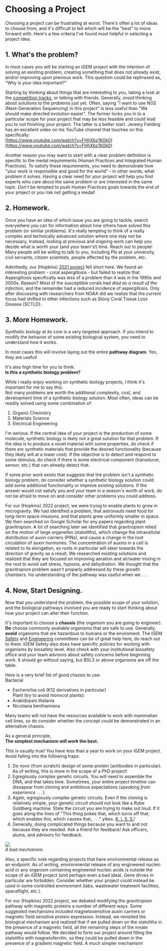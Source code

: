 # Choosing a Project

Choosing a project can be frustrating at worst. There's often a lot of ideas to choose from, and it's difficult to tell which will be the "best" to move forward with. Here's a few criteria I've found most helpful in selecting a project idea.

## 1. What's the problem?
In most cases you will be starting an iGEM project with the intention of solving an existing problem, creating something that does not already exist, and/or improving upon previous work. This question could be rephrased as, "Why is your idea important?"

Starting by thinking about things that are interesting to you, taking a look at the [competition tracks](https://competition.igem.org/participation/tracks), or talking with friends. Generally, *avoid* thinking about solutions to the problems just yet. Often, saying "I want to use NGS (Next-Generation Sequencing) in this project" is less useful than "We should make directed evolution easier". The former locks you in to a particular scope for your project that may be less feasible and could lead you to not finishing your project. The latter is a better start. Jeremy Fielding has an excellent video on his YouTube channel that touches on this specifically:<br>[https://www.youtube.com/watch?v=FHhXbz1K0k0](https://www.youtube.com/watch?v=FHhXbz1K0k0)

Another reason you may want to start with a clear problem definition is specific to the medal requirements (Human Practices and Integrated Human Practices). To satisfy these requirements, you need to demonstrate how "your work is responsible and good for the world" - in other words, what problem it solves. Having a clear need for your project will help you find experts who care about the same problem or are interested in the same topic. *Don't* be tempted to push Human Practices goals towards the end of your project or you risk not getting a medal!

## 2. Homework.
Once you have an idea of which issue you are going to tackle, search everywhere you can for information about how others have solved this problem (or similar problems). It's really tempting to think of a really complex and technically advanced solution where one may not be necessary. Instead, looking at previous and ongoing work can help you decide what is worth your (and your team's!) time. Reach out to people! Many people will be willing to talk to you, including PIs at your university, civil servants, citizen scientists, people affected by the problem, etc..

Admittedly, our (Hopkins) [2021 project](https://2021.igem.org/Team:Hopkins) fell short here. We found an interesting problem - coral aspergillosis - but failed to realize that Aspergillosis specifically was less of a problem than it was in the 1990s and 2000s. Reason? Most of the susceptible corals had *died as a result of the infection*, and the remainder had a reduced incidence of aspergillosis. Only after discussing with researchers from NOAA did we realize that the current focus had shifted to other infections such as Stony Coral Tissue Loss Disease (SCTLD).

## 3. More Homework.
Synthetic biology at its core is a very targeted approach. If you intend to modify the behavior of some existing biological system, you need to understand how it works.

In most cases this will involve laying out the entire **pathway diagram**. Yes, they are useful!

It's also high time for you to think:<br>
**Is this a synthetic biology problem?**

While I really enjoy working on synthetic biology projects, I think it's important for me to say this:<br>
Not many problems are worth the additional complexity, cost, and development time of a synthetic biology solution. Most often, ideas can be readily solved using some combination of:<br>
1. Organic Chemistry<br>
2. Materials Science<br>
3. Electrical Engineering

I'm serious. If the central idea of your project is the production of some molecule, synthetic biology is likely not a great solution for that problem. If the idea is to produce a novel material with some properties, do check if there are synthetic materials that provide the desired functionality (because they likely will at a lower cost). If the objective is to detect and respond to some stimulus, do check if there is some electrical component (transducer, sensor, etc.) that can already detect that. 

If some prior work exists that suggests that the problem isn't a synthetic biology problem, do consider whether a synthetic biology solution could add some additional functionality or improve existing solutions. If the answer would not satisfy you and your team in a season's worth of work, do not be afraid to move on and consider other problems you could address.

For our (Hopkins) 2022 project, we were trying to enable plants to grow in microgravity. We had identified a problem, that astronauts need food for long-term space missions, and that plants grew uniformly smaller in space. We then searched on Google Scholar for any papers regarding plant gravitropism. A lot of searching later we identified that gravitropism relied on the motion of large organelles (statoliths), which change the intracellular distribution of auxin carriers (PINs), and cause a change in the root circulation of auxin hormones. The concentration of auxins in a cell is related to its elongation, so roots in particular will steer towards the direction of gravity as a result. We researched existing solutions and realized that they are focused on improving aeration and air/water mixing in the root to avoid salt stress, hypoxia, and dehydration. We thought that the gravitropism problem wasn't properly addressed by these growth chambers.  his understanding of the pathway was useful when we . . .

## 4. Now, Start Designing.

Now that you understand the problem, the possible scope of your solution, and the biological pathways involved you are ready to start thinking about how your project can alter their function.

It's important to choose a **chassis** (the organism you are going to engineer). **Do** choose commonly available organisms that are safe to use. Generally, **avoid** organisms that are hazardous to humans or the enviroment. The iGEM [Safety](https://old.igem.org/Safety) and [Engineering](https://technology.igem.org/engineering/introduction) committees can be of great help here, do reach out to them. iGEM Safety also does have specific policies for working with organisms by biosafety level. Also check with your institutional biosafety office and your team advisors about safety concerns before beginning work. It should go without saying, but BSL3 or above organisms are off the table.

Here is a very brief list of good chassis to use:<br>
Bacterial<br>
 * Escherichia coli (K12 derivatives in particular)<br>
Plant (try to avoid monocot plants):<br>
 * Arabidopsis thalania<br>
 * Nicotiana benthamiana<br>

Many teams will not have the resources available to work with mammalian cell lines, so do consider whether the concept could be demonstrated in an alternative chassis.

As a general principle,<br>
**The simplest mechanism will work the best.**

This is usually true! You have less than a year to work on your iGEM project. Avoid falling into the following traps:<br>
1. De novo (from scratch) design of some protein (antibodies in particular). As of writing, this is more in the scope of a PhD project!<br>
2. Egregiously complex genetic circuits. You will need to assemble the DNA, and that takes time. Sometimes, your entire project timeline can dissapear from cloning and ambitious expectations (*speaking from experience . . .*).<br>
3. Again, egregiously complex genetic circuits. Even if the cloning is relatively simple, your genetic circuit should not look like a Rube Goldberg machine. State the circuit you are trying to make out loud. If it goes along the lines of "This thing pokes that, which turns off that, which enables this, which causes that, . . ." yikes. [K. I. S. S.](https://en.wikipedia.org/wiki/KISS_principle)!<br>
4. Generally, doing complicated things because you want to and not because they are needed. Ask a friend for feedback! Ask officers, alums, and advisors for feedback.

![](https://upload.wikimedia.org/wikipedia/commons/a/a9/Rube_Goldberg%27s_%22Self-Operating_Napkin%22_%28cropped%29.gif)<br>
*A bad mechanism.*

Also, a specific note regarding projects that have environmental release as an endpoint. As of writing, environmental release of any engineered nucleic acid or any organism containing engineered nucleic acids is outside the scope of an iGEM project (and perhaps even a bad idea). Gene drives in particular are forbidden. Consider whether your project could instead be used in some controlled environment (labs, wastewater treatment facilities, spaceflight, etc.).

For our (Hopkins) 2022 project, we debated modifying the gravitropism pathway with magnetic proteins a number of different ways. Some suggested mechanisms included magnetosensitive auxin carriers or magnetic field sensitive protein expression. Instead, we revisited the biological mechanism and realized that if we pulled down on the statoliths in the presence of a magnetic field, all the remaining steps of the innate pathway would follow. We decided to form our project around filling the statoliths with magnetoferritin, so they could be pulled down in the presence of a gradient magnetic field. A much simpler mechanism!